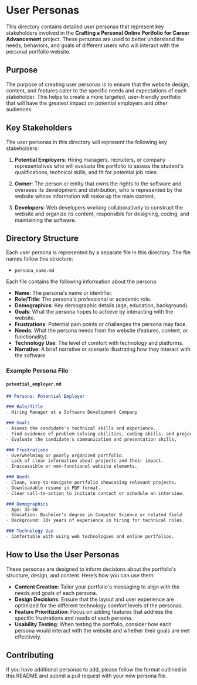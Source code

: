 # User Personas

This directory contains detailed user personas that represent key stakeholders involved in the **Crafting a Personal Online Portfolio for Career Advancement** project. These personas are used to better understand the needs, behaviors, and goals of different users who will interact with the personal portfolio website.

## Purpose

The purpose of creating user personas is to ensure that the website design, content, and features cater to the specific needs and expectations of each stakeholder. This helps to create a more targeted, user-friendly portfolio that will have the greatest impact on potential employers and other audiences.

## Key Stakeholders

The user personas in this directory will represent the following key stakeholders:

1. **Potential Employers**: Hiring managers, recruiters, or company representatives who will evaluate the portfolio to assess the student's qualifications, technical skills, and fit for potential job roles.

2. **Owner**: The person or entity that owns the rights to the software and oversees its development and distribution, who is represented by the website whose information will make up the main content. 

3. **Developers**: Web developers working collaboratively to construct the website and organize its content, responsible for designing, coding, and maintaining the software.

## Directory Structure

Each user persona is represented by a separate file in this directory. The file names follow this structure:

- `persona_name.md`

Each file contains the following information about the persona:

- **Name**: The persona's name or identifier.
- **Role/Title**: The persona's professional or academic role.
- **Demographics**: Key demographic details (age, education, background).
- **Goals**: What the persona hopes to achieve by interacting with the website.
- **Frustrations**: Potential pain points or challenges the persona may face.
- **Needs**: What the persona needs from the website (features, content, or functionality).
- **Technology Use**: The level of comfort with technology and platforms.
- **Narrative**: A brief narrative or scenario illustrating how they interact with the software
  
### Example Persona File

#### `potential_employer.md`

```markdown
## Persona: Potential Employer

### Role/Title
- Hiring Manager at a Software Development Company

### Goals
- Assess the candidate's technical skills and experience.
- Find evidence of problem-solving abilities, coding skills, and project completion.
- Evaluate the candidate's communication and presentation skills.

### Frustrations
- Overwhelming or poorly organized portfolio.
- Lack of clear information about projects and their impact.
- Inaccessible or non-functional website elements.

### Needs
- Clean, easy-to-navigate portfolio showcasing relevant projects.
- Downloadable resume in PDF format.
- Clear call-to-action to initiate contact or schedule an interview.

### Demographics
- Age: 35-50
- Education: Bachelor's degree in Computer Science or related field
- Background: 10+ years of experience in hiring for technical roles.

### Technology Use
- Comfortable with using web technologies and online portfolios.
```

## How to Use the User Personas

These personas are designed to inform decisions about the portfolio's structure, design, and content. Here’s how you can use them:

- **Content Creation**: Tailor your portfolio's messaging to align with the needs and goals of each persona.
- **Design Decisions**: Ensure that the layout and user experience are optimized for the different technology comfort levels of the personas.
- **Feature Prioritization**: Focus on adding features that address the specific frustrations and needs of each persona.
- **Usability Testing**: When testing the portfolio, consider how each persona would interact with the website and whether their goals are met effectively.

## Contributing

If you have additional personas to add, please follow the format outlined in this README and submit a pull request with your new persona file.

